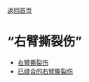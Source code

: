 [返回首页](index.md)  
# “右臂撕裂伤”  
- [右臂撕裂伤](W_ArmLacerationR.md)  
- [已缝合的右臂撕裂伤](W_ArmLacerationRStitched.md)  
